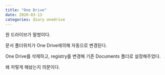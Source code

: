 ```yaml
---
title: "One Drive"
date: 2020-03-13
categories: diary onedrive
---
```

원 드라이브가 말썽이다.

문서 폴더위치가 One Drive에의해 자동으로 변경된다.

One Drive를 삭제하고, registry를 변경해 기존 Documents 폴더로 설정해주었다.

왜 저렇게 해놨는지 의문이다.
